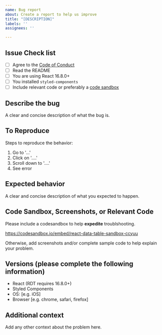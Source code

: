 ```yaml
---
name: Bug report
about: Create a report to help us improve
title: "[DESCRIPTION]"
labels: ''
assignees: ''

---
```


## Issue Check list
- [ ] Agree to the [Code of Conduct](https://github.com/jbetancur/react-data-table-component-br/blob/master/CODE-OF-CONDUCT.md)
- [ ] Read the README
- [ ] You are using React 16.8.0+
- [ ] You installed `styled-components`
- [ ] Include relevant code or preferably a [code sandbox](https://codesandbox.io/embed/react-data-table-sandbox-ccyuu
)

## Describe the bug
A clear and concise description of what the bug is.

## To Reproduce
Steps to reproduce the behavior:
1. Go to '...'
2. Click on '....'
3. Scroll down to '....'
4. See error

## Expected behavior
A clear and concise description of what you expected to happen.

## Code Sandbox, Screenshots, or Relevant Code
Please include a codesandbox to help **expedite** troublshooting.

https://codesandbox.io/embed/react-data-table-sandbox-ccyuu

Otherwise, add screenshots and/or complete sample code to help explain your problem.

## Versions (please complete the following information)
 - React (RDT requires 16.8.0+)
 - Styled Components
 - OS: [e.g. iOS]
 - Browser [e.g. chrome, safari, firefox]

## Additional context
Add any other context about the problem here.
